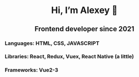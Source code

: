 <h1 align="center">Hi, I’m Alexey 👋</a>
<h2 align="center" color="#8071f3">Frontend developer since 2021</h2>

### Languages:  HTML, CSS, JAVASCRIPT
### Libraries:  React, Redux, Vuex, React Native (a little)
### Frameworks:  Vue2-3
<!---
vergsparda/vergsparda is a ✨ special ✨ repository because its `README.md` (this file) appears on your GitHub profile.
You can click the Preview link to take a look at your changes.
--->
